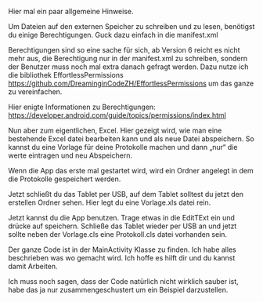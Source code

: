 Hier mal ein paar allgemeine Hinweise.

Um Dateien auf den externen Speicher zu schreiben und zu lesen, benötigst du einige Berechtigungen. Guck dazu einfach in die manifest.xml

Berechtigungen sind so eine sache für sich, ab Version 6 reicht es nicht mehr aus, die Berechtigung nur in der manifest.xml zu schreiben, sondern der Benutzer muss noch mal extra danach gefragt werden. Dazu nutze ich die bibliothek EffortlessPermissions https://github.com/DreaminginCodeZH/EffortlessPermissions um das ganze zu vereinfachen.

Hier enigte Informationen zu Berechtigungen: https://developer.android.com/guide/topics/permissions/index.html

Nun aber zum eigentlichen, Excel. Hier gezeigt wird, wie man eine bestehende Excel datei bearbeiten kann und als neue Datei abspeichern. So kannst du eine Vorlage für deine Protokolle machen und dann „nur“ die werte eintragen und neu Abspeichern.

Wenn die App das erste mal gestartet wird, wird ein Ordner angelegt in dem die Protokolle gespeichert werden.

Jetzt schließt du das Tablet per USB, auf dem Tablet solltest du jetzt den erstellen Ordner sehen. Hier legt du eine Vorlage.xls datei rein.

Jetzt kannst du die App benutzen. Trage etwas in die EditTExt ein und drücke auf speichern. Schließe das Tablet wieder per USB an und jetzt sollte neben der Vorlage.cls eine Protokoll.cls datei vorhanden sein.

Der ganze Code ist in der MainActivity Klasse zu finden. Ich habe alles beschrieben was wo gemacht wird. Ich hoffe es hilft dir und du kannst damit Arbeiten.

Ich muss noch sagen, dass der Code natürlich nicht wirklich sauber ist, habe das ja nur zusammengeschustert um ein Beispiel darzustellen.